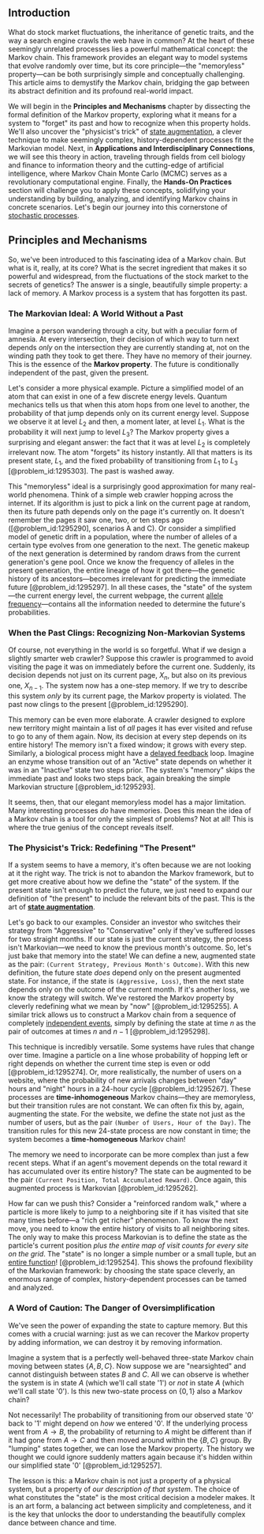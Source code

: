 ## Introduction
What do stock market fluctuations, the inheritance of genetic traits, and the way a search engine crawls the web have in common? At the heart of these seemingly unrelated processes lies a powerful mathematical concept: the Markov chain. This framework provides an elegant way to model systems that evolve randomly over time, but its core principle—the "memoryless" property—can be both surprisingly simple and conceptually challenging. This article aims to demystify the Markov chain, bridging the gap between its abstract definition and its profound real-world impact.

We will begin in the **Principles and Mechanisms** chapter by dissecting the formal definition of the Markov property, exploring what it means for a system to "forget" its past and how to recognize when this property holds. We'll also uncover the "physicist's trick" of [state augmentation](@article_id:140375), a clever technique to make seemingly complex, history-dependent processes fit the Markovian model. Next, in **Applications and Interdisciplinary Connections**, we will see this theory in action, traveling through fields from cell biology and finance to information theory and the cutting-edge of artificial intelligence, where Markov Chain Monte Carlo (MCMC) serves as a revolutionary computational engine. Finally, the **Hands-On Practices** section will challenge you to apply these concepts, solidifying your understanding by building, analyzing, and identifying Markov chains in concrete scenarios. Let's begin our journey into this cornerstone of [stochastic processes](@article_id:141072).

## Principles and Mechanisms

So, we've been introduced to this fascinating idea of a Markov chain. But what is it, really, at its core? What is the secret ingredient that makes it so powerful and widespread, from the fluctuations of the stock market to the secrets of genetics? The answer is a single, beautifully simple property: a lack of memory. A Markov process is a system that has forgotten its past.

### The Markovian Ideal: A World Without a Past

Imagine a person wandering through a city, but with a peculiar form of amnesia. At every intersection, their decision of which way to turn next depends *only* on the intersection they are currently standing at, not on the winding path they took to get there. They have no memory of their journey. This is the essence of the **Markov property**. The future is conditionally independent of the past, given the present.

Let's consider a more physical example. Picture a simplified model of an atom that can exist in one of a few discrete energy levels. Quantum mechanics tells us that when this atom hops from one level to another, the probability of that jump depends only on its current energy level. Suppose we observe it at level $L_2$ and then, a moment later, at level $L_1$. What is the probability it will next jump to level $L_3$? The Markov property gives a surprising and elegant answer: the fact that it was at level $L_2$ is completely irrelevant now. The atom "forgets" its history instantly. All that matters is its present state, $L_1$, and the fixed probability of transitioning from $L_1$ to $L_3$ [@problem_id:1295303]. The past is washed away.

This "memoryless" ideal is a surprisingly good approximation for many real-world phenomena. Think of a simple web crawler hopping across the internet. If its algorithm is just to pick a link on the current page at random, then its future path depends only on the page it's currently on. It doesn't remember the pages it saw one, two, or ten steps ago ([@problem_id:1295290], scenarios A and C). Or consider a simplified model of genetic drift in a population, where the number of alleles of a certain type evolves from one generation to the next. The genetic makeup of the next generation is determined by random draws from the current generation's gene pool. Once we know the frequency of alleles in the present generation, the entire lineage of how it got there—the genetic history of its ancestors—becomes irrelevant for predicting the immediate future [@problem_id:1295297]. In all these cases, the "state" of the system—the current energy level, the current webpage, the current [allele frequency](@article_id:146378)—contains all the information needed to determine the future's probabilities.

### When the Past Clings: Recognizing Non-Markovian Systems

Of course, not everything in the world is so forgetful. What if we design a slightly smarter web crawler? Suppose this crawler is programmed to avoid visiting the page it was on immediately before the current one. Suddenly, its decision depends not just on its current page, $X_n$, but also on its previous one, $X_{n-1}$. The system now has a one-step memory. If we try to describe this system *only* by its current page, the Markov property is violated. The past now clings to the present [@problem_id:1295290].

This memory can be even more elaborate. A crawler designed to explore new territory might maintain a list of *all* pages it has ever visited and refuse to go to any of them again. Now, its decision at every step depends on its entire history! The memory isn't a fixed window; it grows with every step. Similarly, a biological process might have a [delayed feedback](@article_id:260337) loop. Imagine an enzyme whose transition out of an "Active" state depends on whether it was in an "Inactive" state two steps prior. The system's "memory" skips the immediate past and looks two steps back, again breaking the simple Markovian structure [@problem_id:1295293].

It seems, then, that our elegant memoryless model has a major limitation. Many interesting processes *do* have memories. Does this mean the idea of a Markov chain is a tool for only the simplest of problems? Not at all! This is where the true genius of the concept reveals itself.

### The Physicist's Trick: Redefining "The Present"

If a system seems to have a memory, it's often because we are not looking at it the right way. The trick is not to abandon the Markov framework, but to get more creative about how we define the "state" of the system. If the present state isn't enough to predict the future, we just need to expand our definition of "the present" to include the relevant bits of the past. This is the art of **[state augmentation](@article_id:140375)**.

Let's go back to our examples. Consider an investor who switches their strategy from "Aggressive" to "Conservative" only if they've suffered losses for two straight months. If our state is just the current strategy, the process isn't Markovian—we need to know the previous month's outcome. So, let's just bake that memory into the state! We can define a new, augmented state as the pair: `(Current Strategy, Previous Month's Outcome)`. With this new definition, the future state *does* depend only on the present augmented state. For instance, if the state is `(Aggressive, Loss)`, then the next state depends only on the outcome of the current month. If it's another loss, we know the strategy will switch. We've restored the Markov property by cleverly redefining what we mean by "now" [@problem_id:1295255]. A similar trick allows us to construct a Markov chain from a sequence of completely [independent events](@article_id:275328), simply by defining the state at time $n$ as the pair of outcomes at times $n$ and $n-1$ [@problem_id:1295298].

This technique is incredibly versatile. Some systems have rules that change over time. Imagine a particle on a line whose probability of hopping left or right depends on whether the current time step is even or odd [@problem_id:1295274]. Or, more realistically, the number of users on a website, where the probability of new arrivals changes between "day" hours and "night" hours in a 24-hour cycle [@problem_id:1295267]. These processes are **time-inhomogeneous** Markov chains—they are memoryless, but their transition rules are not constant. We can often fix this by, again, augmenting the state. For the website, we define the state not just as the number of users, but as the pair `(Number of Users, Hour of the Day)`. The transition rules for this new 24-state process are now constant in time; the system becomes a **time-homogeneous** Markov chain!

The memory we need to incorporate can be more complex than just a few recent steps. What if an agent's movement depends on the total reward it has accumulated over its entire history? The state can be augmented to be the pair `(Current Position, Total Accumulated Reward)`. Once again, this augmented process is Markovian [@problem_id:1295262].

How far can we push this? Consider a "reinforced random walk," where a particle is more likely to jump to a neighboring site if it has visited that site many times before—a "rich get richer" phenomenon. To know the next move, you need to know the entire history of visits to all neighboring sites. The only way to make this process Markovian is to define the state as the particle's current position *plus the entire map of visit counts for every site on the grid*. The "state" is no longer a simple number or a small tuple, but an [entire function](@article_id:178275)! [@problem_id:1295254]. This shows the profound flexibility of the Markovian framework: by choosing the state space cleverly, an enormous range of complex, history-dependent processes can be tamed and analyzed.

### A Word of Caution: The Danger of Oversimplification

We've seen the power of expanding the state to capture memory. But this comes with a crucial warning: just as we can recover the Markov property by adding information, we can destroy it by removing information.

Imagine a system that is a perfectly well-behaved three-state Markov chain moving between states $\{A, B, C\}$. Now suppose we are "nearsighted" and cannot distinguish between states $B$ and $C$. All we can observe is whether the system is in state $A$ (which we'll call state '1') or *not* in state $A$ (which we'll call state '0'). Is this new two-state process on $\{0, 1\}$ also a Markov chain?

Not necessarily! The probability of transitioning from our observed state '0' back to '1' might depend on *how* we entered '0'. If the underlying process went from $A \to B$, the probability of returning to $A$ might be different than if it had gone from $A \to C$ and then moved around within the $\{B,C\}$ group. By "lumping" states together, we can lose the Markov property. The history we thought we could ignore suddenly matters again because it's hidden within our simplified state '0' [@problem_id:1295257].

The lesson is this: a Markov chain is not just a property of a physical system, but a property of *our description of that system*. The choice of what constitutes the "state" is the most critical decision a modeler makes. It is an art form, a balancing act between simplicity and completeness, and it is the key that unlocks the door to understanding the beautifully complex dance between chance and time.